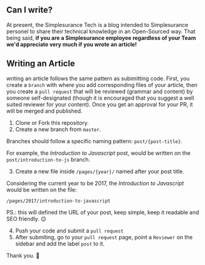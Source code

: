 ## Can I write?
At present, the Simplesurance Tech is a blog intended to Simplesurance personel to share their technical knowledge in an Open-Sourced way. That being said, **if you are a Simplesurance employee regardless of your Team we'd appreciate very much if you wrote an article!**

## Writing an Article
writing an article follows the same pattern as subimitting code. First, you create a `branch` with where you add corresponding files of your article, then you create a `pull request` that will be reviewed (grammar and content) by someone self-designated (though it is encouraged that you suggest a well suited reviewer for your content). Once you get an approval for your PR, it will be merged and published.

1. Clone or Fork this repository.
2. Create a new branch from `master`.

Branches should follow a specific naming pattern: `post/{post-title}`.

For example, the *Introduction to Javascript* post, would be written on the `post/introduction-to-js` branch.

3. Create a new file inside `/pages/{year}/` named after your post title.

Considering the current year to be 2017, the *Introduction to Javascript* would be written on the file:

```
/pages/2017/introduction-to-javascript
```
PS.: this will defined the URL of your post, keep simple, keep it readable and SEO friendly. 😉

4. Push your code and submit a `pull request`
5. After submiting, go to your `pull request` page, point a `Reviewer` on the sidebar and add the label `post` to it.

Thank you. 🎉
